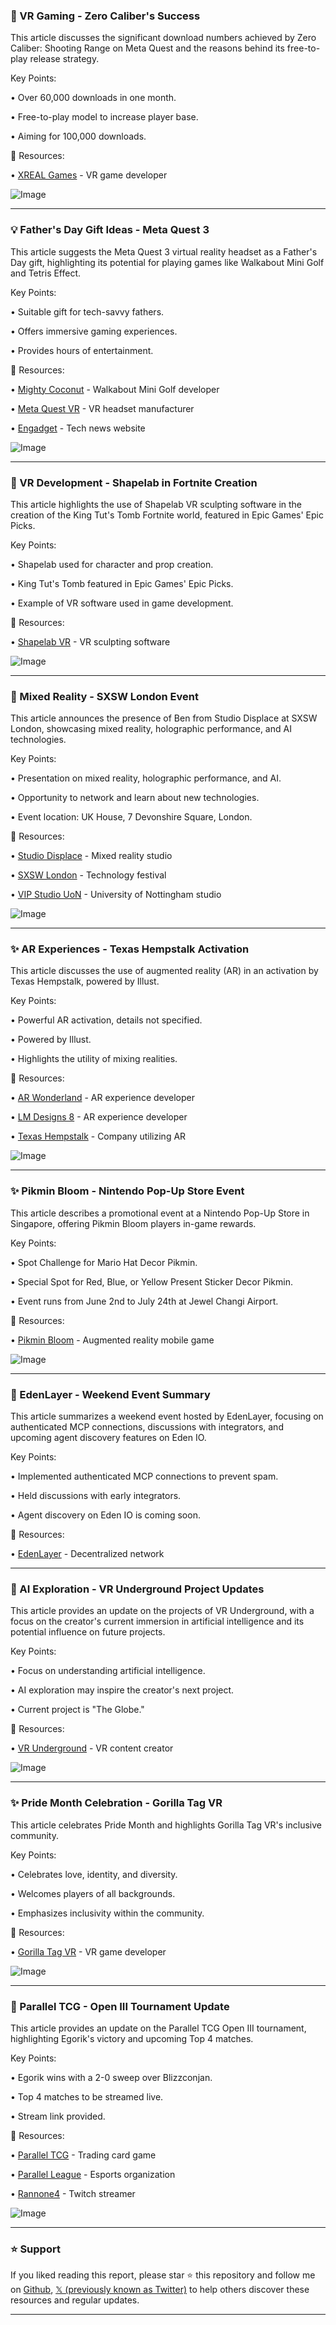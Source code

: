### 🚀 VR Gaming - Zero Caliber's Success

This article discusses the significant download numbers achieved by Zero Caliber: Shooting Range on Meta Quest and the reasons behind its free-to-play release strategy.

Key Points:

• Over 60,000 downloads in one month.


• Free-to-play model to increase player base.


• Aiming for 100,000 downloads.


🔗 Resources:

• [XREAL Games](https://x.com/XREALGames) - VR game developer

![Image](https://pbs.twimg.com/amplify_video_thumb/1929535477717102592/img/Mcec9lS-SdXewkmk.jpg)


---

### 💡 Father's Day Gift Ideas - Meta Quest 3

This article suggests the Meta Quest 3 virtual reality headset as a Father's Day gift, highlighting its potential for playing games like Walkabout Mini Golf and Tetris Effect.

Key Points:

• Suitable gift for tech-savvy fathers.


• Offers immersive gaming experiences.


• Provides hours of entertainment.


🔗 Resources:

• [Mighty Coconut](https://x.com/Mighty_Coconut) - Walkabout Mini Golf developer

• [Meta Quest VR](https://x.com/MetaQuestVR) - VR headset manufacturer

• [Engadget](https://x.com/Engadget) - Tech news website

![Image](https://t.co/XSSCG40eO2)


---

### 🤖 VR Development - Shapelab in Fortnite Creation

This article highlights the use of Shapelab VR sculpting software in the creation of the King Tut's Tomb Fortnite world, featured in Epic Games' Epic Picks.

Key Points:

• Shapelab used for character and prop creation.


• King Tut's Tomb featured in Epic Games' Epic Picks.


• Example of VR software used in game development.


🔗 Resources:

• [Shapelab VR](https://x.com/shapelabvr) - VR sculpting software

![Image](https://t.co/b98bc9T9fq)


---

### 🤖 Mixed Reality - SXSW London Event

This article announces the presence of Ben from Studio Displace at SXSW London, showcasing mixed reality, holographic performance, and AI technologies.

Key Points:

• Presentation on mixed reality, holographic performance, and AI.


• Opportunity to network and learn about new technologies.


• Event location: UK House, 7 Devonshire Square, London.


🔗 Resources:

• [Studio Displace](https://x.com/StudioDisplace) - Mixed reality studio

• [SXSW London](https://x.com/sxswlndn) - Technology festival

• [VIP Studio UoN](https://x.com/VIPStudioUoN) - University of Nottingham studio

![Image](https://pbs.twimg.com/media/Gsbt1_oW4AAULb9?format=jpg&name=small)


---

### ✨ AR Experiences - Texas Hempstalk Activation

This article discusses the use of augmented reality (AR) in an activation by Texas Hempstalk, powered by Illust.

Key Points:

• Powerful AR activation, details not specified.


• Powered by Illust.


• Highlights the utility of mixing realities.



🔗 Resources:

• [AR Wonderland](https://x.com/arwondarland) - AR experience developer

• [LM Designs 8](https://x.com/LMDesigns8) - AR experience developer

• [Texas Hempstalk](https://x.com/TexasHempstaLK) -  Company utilizing AR

![Image](https://pbs.twimg.com/amplify_video_thumb/1929335258853343232/img/GTti51LXfhlJ0EuD.jpg)


---

### ✨ Pikmin Bloom - Nintendo Pop-Up Store Event

This article describes a promotional event at a Nintendo Pop-Up Store in Singapore, offering Pikmin Bloom players in-game rewards.

Key Points:

• Spot Challenge for Mario Hat Decor Pikmin.


• Special Spot for Red, Blue, or Yellow Present Sticker Decor Pikmin.


• Event runs from June 2nd to July 24th at Jewel Changi Airport.


🔗 Resources:

• [Pikmin Bloom](https://x.com/PikminBloom) - Augmented reality mobile game

![Image](https://pbs.twimg.com/media/GsZ0QI8WgAAyk33?format=jpg&name=small)


---

### 🤖 EdenLayer - Weekend Event Summary

This article summarizes a weekend event hosted by EdenLayer, focusing on authenticated MCP connections, discussions with integrators, and upcoming agent discovery features on Eden IO.

Key Points:

• Implemented authenticated MCP connections to prevent spam.


• Held discussions with early integrators.


• Agent discovery on Eden IO is coming soon.


🔗 Resources:

• [EdenLayer](https://x.com/edenlayer) -  Decentralized network


---

### 🤖 AI Exploration - VR Underground Project Updates

This article provides an update on the projects of VR Underground, with a focus on the creator's current immersion in artificial intelligence and its potential influence on future projects.

Key Points:

• Focus on understanding artificial intelligence.


• AI exploration may inspire the creator's next project.


• Current project is "The Globe."


🔗 Resources:


• [VR Underground](https://x.com/VRUnderground) - VR content creator

![Image](https://pbs.twimg.com/media/GsZn_PXXUAASR-D?format=jpg&name=900x900)


---

### ✨ Pride Month Celebration - Gorilla Tag VR

This article celebrates Pride Month and highlights Gorilla Tag VR's inclusive community.

Key Points:

• Celebrates love, identity, and diversity.


• Welcomes players of all backgrounds.


• Emphasizes inclusivity within the community.


🔗 Resources:

• [Gorilla Tag VR](https://x.com/GorillaTagVR) - VR game developer

![Image](https://pbs.twimg.com/media/GsX4lsNbUAAYWCY?format=jpg&name=small)


---

### 🚀 Parallel TCG - Open III Tournament Update

This article provides an update on the Parallel TCG Open III tournament, highlighting Egorik's victory and upcoming Top 4 matches.

Key Points:

• Egorik wins with a 2-0 sweep over Blizzconjan.


• Top 4 matches to be streamed live.


• Stream link provided.


🔗 Resources:

• [Parallel TCG](https://x.com/ParallelTCG) - Trading card game

• [Parallel League](https://x.com/Parallel_League) -  Esports organization

• [Rannone4](https://x.com/rannone4) - Twitch streamer

![Image](https://pbs.twimg.com/amplify_video_thumb/1929216232101933056/img/9swcl1EmJXmWqrNj.jpg)


---

### ⭐️ Support

If you liked reading this report, please star ⭐️ this repository and follow me on [Github](https://github.com/Drix10), [𝕏 (previously known as Twitter)](https://x.com/DRIX_10_) to help others discover these resources and regular updates.

---
